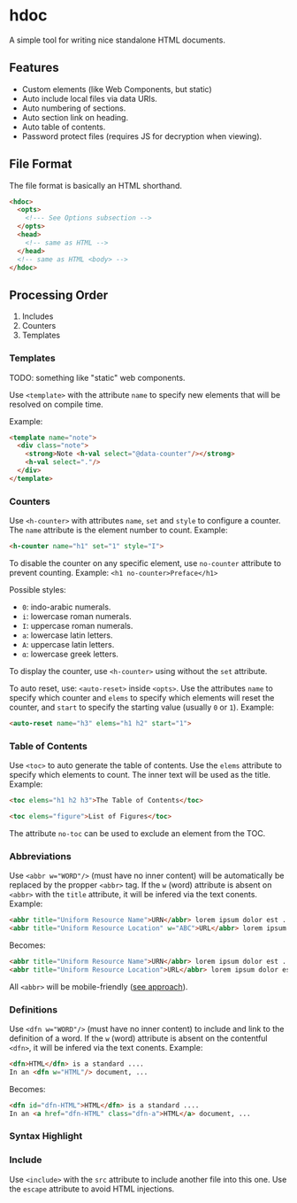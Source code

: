 # hdoc
A simple tool for writing nice standalone HTML documents.

## Features

  * Custom elements (like Web Components, but static)
  * Auto include local files via data URIs.
  * Auto numbering of sections.
  * Auto section link on heading.
  * Auto table of contents.
  * Password protect files (requires JS for decryption when viewing).

## File Format

The file format is basically an HTML shorthand. 

```html
<hdoc>
  <opts>
    <!--- See Options subsection -->
  </opts>
  <head>
    <!-- same as HTML -->
  </head>
  <!-- same as HTML <body> -->
</hdoc>
```

## Processing Order

1. Includes
2. Counters
3. Templates

### Templates

TODO: something like "static" web components.

Use ```<template>``` with the attribute `name` to specify new elements that will be resolved on compile time.

Example:

```html
<template name="note">
  <div class="note">
    <strong>Note <h-val select="@data-counter"/></strong>
    <h-val select="."/>
  </div>
</template>
```

### Counters

Use ```<h-counter>``` with attributes `name`, `set` and `style` to configure a counter. The `name` attribute is the element number to count. Example:

```html
<h-counter name="h1" set="1" style="I">
```

To disable the counter on any specific element, use `no-counter` attribute to prevent counting. Example: ```<h1 no-counter>Preface</h1>```

Possible styles:

  * `0`: indo-arabic numerals.
  * `i`: lowercase roman numerals.
  * `I`: uppercase roman numerals.
  * `a`: lowercase latin letters.
  * `A`: uppercase latin letters.
  * `α`: lowercase greek letters.

To display the counter, use ```<h-counter>``` using without the `set` attribute.

To auto reset, use: `<auto-reset>` inside `<opts>`. Use the attributes `name` to specify which counter and `elems` to specify which elements will reset the counter, and `start` to specify the starting value (usually `0` or `1`). Example:

```html
<auto-reset name="h3" elems="h1 h2" start="1">
```

### Table of Contents

Use ```<toc>``` to auto generate the table of contents. Use the `elems` attribute to specify which elements to count. The inner text will be used as the title. Example:

```html
<toc elems="h1 h2 h3">The Table of Contents</toc>
```

```html
<toc elems="figure">List of Figures</toc>
```

The attribute `no-toc` can be used to exclude an element from the TOC.

### Abbreviations

Use `<abbr w="WORD"/>` (must have no inner content) will be automatically be replaced by the propper `<abbr>` tag. If the `w` (word) attribute is absent on `<abbr>` with the `title` attribute, it will be infered via the text conents. Example:

```html
<abbr title="Uniform Resource Name">URN</abbr> lorem ipsum dolor est ... <abbr w="URN"/> ...
<abbr title="Uniform Resource Location" w="ABC">URL</abbr> lorem ipsum dolor est ... <abbr w="ABC"/> ...
```

Becomes:

```html
<abbr title="Uniform Resource Name">URN</abbr> lorem ipsum dolor est ... <abbr title="Uniform Resource Name">URN</abbr> ...
<abbr title="Uniform Resource Location">URL</abbr> lorem ipsum dolor est ... <abbr title="Uniform Resource Location">URL</abbr> ...
```

All `<abbr>` will be mobile-friendly ([see approach](https://bitsofco.de/making-abbr-work-for-touchscreen-keyboard-mouse/)).

### Definitions

Use `<dfn w="WORD"/>` (must have no inner content) to include and link to the definition of a word. If the `w` (word) attribute is absent on the contentful `<dfn>`, it will be infered via the text conents. Example:

```html
<dfn>HTML</dfn> is a standard ....
In an <dfn w="HTML"/> document, ...
```

Becomes:

```html
<dfn id="dfn-HTML">HTML</dfn> is a standard ....
In an <a href="dfn-HTML" class="dfn-a">HTML</a> document, ...
```

### Syntax Highlight

### Include

Use `<include>` with the `src` attribute to include another file into this one. Use the `escape` attribute to avoid HTML injections.
